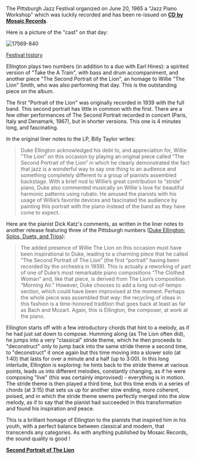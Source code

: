 The Pittsburgh Jazz Festival organized on June 20, 1965 a "Jazz Piano Workshop" which was luckily recorded and has been re-issued on **[CD by Mosaic Records](https://www.discogs.com/Various-The-Jazz-Piano/release/5260834)**. 

Here is a picture of the "cast" on that day:

 
![17569-840](https://user-images.githubusercontent.com/33669641/166096602-4e430130-e591-41ea-8a66-b66de5f78e6b.jpg)

[Festival history](https://sites.google.com/site/pittsburghmusichistory/music-festivals/Pittsburgh-jazz-festival) 

Ellington plays two numbers (in addition to a duo with Earl Hines): a spirited version of "Take the A Train", with bass and drum accompaniment, and another piece "The Second Portrait of the Lion", an homage to Willie "The Lion" Smith, who was also performing that day. This is the outstanding piece on the album.

 

The first "Portrait of the Lion" was originally recorded in 1939 with the full band. This second portrait has little in common with the first. There are a few other performances of The Second Portrait recorded in concert (Paris, Italy and Denamark, 1967), but in shorter versions. This one is 4 minutes long, and fascinating. 

In the original liner notes to the LP, Billy Taylor writes:

>Duke Ellington acknowledged his debt to, and appreciation for, Willie ”The Lion” on this occasion by playing an original piece called ”The Second Portrait of the Lion” in which he clearly demonstrated the fact that jazz is a wonderful way to say one thing to an audience and something completely different to a group of pianists assembled backstage. With a brief nod to Willie’s great contribution to “stride” piano, Duke also commented musically on Willie´s love for beautiful harmonic patterns using rubato. He amused the pianists with his usage of Willie’s favorite devices and fascinated the audience by painting this portrait with the piano instead of the band as they have come to expect.

Here are the pianist Dick Katz's comments, as written in the liner notes to another release featuring three of the Pittsburgh numbers ([Duke Ellington: Solos, Duets, and Trios](https://archive.org/details/cd_duke-ellington-solos-duets-and-trios_duke-ellington)):

>The added presence of Willie The Lion on this occasion must have  been inspirational to Duke, leading to a charming piece that he called  “The Second Portrait of The Lion” (the first “portrait” having been  recorded by the orchestra in 1939). This is actually a reworking of part  of one of Duke’s most remarkable piano compositions “The Clothed  Woman” and, like that piece, is derived from The Lion’s composition  “Morning Air.” However, Duke chooses to add a long out-of-tempo  section, which could have been improvised at the moment. Perhaps the  whole piece was assembled that way: the recycling of ideas in this  fashion is a time-honored tradition that goes back at least as far as Bach  and Mozart. Again, this is Ellington, the composer, at work at the piano. 

Ellington starts off with a few introductory chords that hint to a melody, as if he had just sat down to compose. Humming along (as The Lion often did), he jumps into a very "classical" stride theme, which he then proceeds to "deconstruct" only to jump back into the same stride theme a second time, to "deconstruct" it once again but this time moving into a slower solo (at 1:40) that lasts for over a minute and a half (up to 3:00). In this long interlude, Ellington is exploring: he hints back to the stride theme at various points, leads us into different melodies, constantly changing, as if he were composing "live" (this was certainly improvised) - everything is in motion. The stride theme is then played a third time, but this time ends in a series of chords (at 3:15) that sets us up for another slow ending, more coherent, poised, and in which the stride theme seems perfectly merged into the slow melody, as if to say that the pianist had succeeded in this transformation and found his inspiration and peace.

 
This is a brilliant homage of Ellington to the pianists that inspired him in his youth, with a perfect balance between classical and modern, that transcends any categories. As with anything published by Mosaic Records, the sound quality is good !

 
**[Second Portrait of The Lion](https://www.youtube.com/watch?v=NUrNEwEY6wk&t=1s)**
